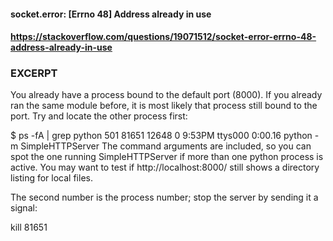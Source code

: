 #### socket.error: [Errno 48] Address already in use
#### https://stackoverflow.com/questions/19071512/socket-error-errno-48-address-already-in-use
### EXCERPT
You already have a process bound to the default port (8000). If you already ran the same module before, it is most likely that process still bound to the port. Try and locate the other process first:

$ ps -fA | grep python
  501 81651 12648   0  9:53PM ttys000    0:00.16 python -m SimpleHTTPServer
The command arguments are included, so you can spot the one running SimpleHTTPServer if more than one python process is active. You may want to test if http://localhost:8000/ still shows a directory listing for local files.

The second number is the process number; stop the server by sending it a signal:

kill 81651

